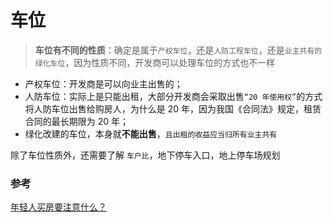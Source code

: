# 车位

> **车位有不同的性质**：确定是属于`产权车位`，还是`人防工程车位`，还是`业主共有的绿化车位`，因为性质不同，开发商可以处理车位的方式也不一样

- 产权车位：开发商是可以向业主出售的；
- 人防车位：实际上是只能出租，大部分开发商会采取出售`“20 年使用权”`的方式将人防车位出售给购房人，为什么是 20 年，因为我国《合同法》规定，租赁合同的最长期限为 20 年；
- 绿化改建的车位，本身就**不能出售**，`且出租的收益应当归所有业主共有`

除了车位性质外，还需要了解 `车户比`，地下停车入口，地上停车场规划

### 参考

[年轻人买房要注意什么？](https://www.zhihu.com/question/21731231/answer/224071840)
